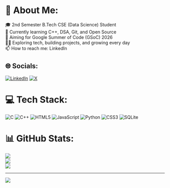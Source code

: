 # 💫 About Me:
🎓 2nd Semester B.Tech CSE (Data Science) Student<br>🌱 Currently learning C++, DSA, Git, and Open Source<br>🎯 Aiming for Google Summer of Code (GSoC) 2026<br>🧑‍💻 Exploring tech, building projects, and growing every day<br>📫 How to reach me: LinkedIn


## 🌐 Socials:
[![LinkedIn](https://img.shields.io/badge/LinkedIn-%230077B5.svg?logo=linkedin&logoColor=white)](https://linkedin.com/in/sajal-cse) [![X](https://img.shields.io/badge/X-black.svg?logo=X&logoColor=white)](https://x.com/sajal_cse) 

# 💻 Tech Stack:
![C](https://img.shields.io/badge/c-%2300599C.svg?style=for-the-badge&logo=c&logoColor=white) ![C++](https://img.shields.io/badge/c++-%2300599C.svg?style=for-the-badge&logo=c%2B%2B&logoColor=white) ![HTML5](https://img.shields.io/badge/html5-%23E34F26.svg?style=for-the-badge&logo=html5&logoColor=white) ![JavaScript](https://img.shields.io/badge/javascript-%23323330.svg?style=for-the-badge&logo=javascript&logoColor=%23F7DF1E) ![Python](https://img.shields.io/badge/python-3670A0?style=for-the-badge&logo=python&logoColor=ffdd54) ![CSS3](https://img.shields.io/badge/css3-%231572B6.svg?style=for-the-badge&logo=css3&logoColor=white) ![SQLite](https://img.shields.io/badge/sqlite-%2307405e.svg?style=for-the-badge&logo=sqlite&logoColor=white)
# 📊 GitHub Stats:
![](https://github-readme-stats.vercel.app/api?username=sajal-cse&theme=tokyonight&hide_border=false&include_all_commits=false&count_private=false)<br/>
![](https://nirzak-streak-stats.vercel.app/?user=sajal-cse&theme=tokyonight&hide_border=false)<br/>
![](https://github-readme-stats.vercel.app/api/top-langs/?username=sajal-cse&theme=tokyonight&hide_border=false&include_all_commits=false&count_private=false&layout=compact)

---
[![](https://visitcount.itsvg.in/api?id=sajal-cse&icon=0&color=6)](https://visitcount.itsvg.in)

<!-- Proudly created with GPRM ( https://gprm.itsvg.in ) -->
